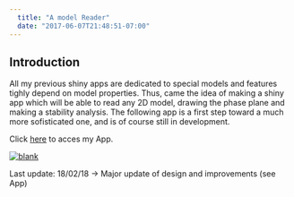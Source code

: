 ```yaml
---
  title: "A model Reader"
  date: "2017-06-07T21:48:51-07:00"
---
```

  
  ## Introduction
  
All my previous shiny apps are dedicated to special models and features tighly depend on model properties. Thus, came the idea of making a shiny app which will be able to read any 2D model, drawing the phase plane and making a stability analysis. The following app is a first step toward a much more sofisticated one, and is of course still in development. <br/>
  
Click [here](http://130.60.24.205/Model_Reader/) to acces my App.

<a href="http://130.60.24.205/Model_Reader/"><img src="images/demo_model_reader_2.png" width="auto" height="auto" alt="blank"></a>
  
  
Last update: 18/02/18 -> Major update of design and improvements (see App)
